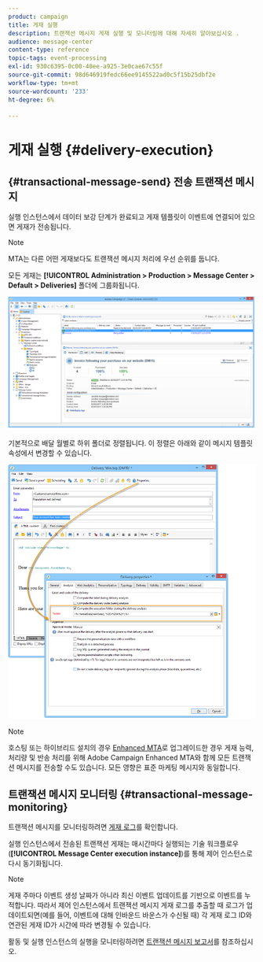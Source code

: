 ```yaml
---
product: campaign
title: 게재 실행
description: 트랜잭션 메시지 게재 실행 및 모니터링에 대해 자세히 알아보십시오 .
audience: message-center
content-type: reference
topic-tags: event-processing
exl-id: 930c6395-0c00-40ee-a925-3e0cae67c55f
source-git-commit: 98d646919fedc66ee9145522ad0c5f15b25dbf2e
workflow-type: tm+mt
source-wordcount: '233'
ht-degree: 6%

---
```


# 게재 실행 {#delivery-execution}

## {#transactional-message-send} 전송 트랜잭션 메시지

실행 인스턴스에서 데이터 보강 단계가 완료되고 게재 템플릿이 이벤트에 연결되어 있으면 게재가 전송됩니다.

>[!NOTE]
>
>MTA는 다른 어떤 게재보다도 트랜잭션 메시지 처리에 우선 순위를 둡니다.

모든 게재는 **[!UICONTROL Administration > Production > Message Center > Default > Deliveries]** 폴더에 그룹화됩니다.

![](assets/messagecenter_deliveries_execinstances_001.png)

기본적으로 배달 월별로 하위 폴더로 정렬됩니다. 이 정렬은 아래와 같이 메시지 템플릿 속성에서 변경할 수 있습니다.

![](assets/messagecenter_deliveries_properties_001.png)

>[!NOTE]
>
>호스팅 또는 하이브리드 설치의 경우 [Enhanced MTA](../../delivery/using/sending-with-enhanced-mta.md)로 업그레이드한 경우 게재 능력, 처리량 및 반송 처리를 위해 Adobe Campaign Enhanced MTA와 함께 모든 트랜잭션 메시지를 전송할 수도 있습니다. 모든 영향은 표준 마케팅 메시지와 동일합니다.

## 트랜잭션 메시지 모니터링 {#transactional-message-monitoring}

트랜잭션 메시지를 모니터링하려면 [게재 로그](../../delivery/using/delivery-dashboard.md#delivery-logs-and-history)를 확인합니다.

실행 인스턴스에서 전송된 트랜잭션 게재는 매시간마다 실행되는 기술 워크플로우(**[!UICONTROL Message Center execution instance]**)를 통해 제어 인스턴스로 다시 동기화됩니다.

>[!NOTE]
>
>게재 주마다 이벤트 생성 날짜가 아니라 최신 이벤트 업데이트를 기반으로 이벤트를 누적합니다. 따라서 제어 인스턴스에서 트랜잭션 메시지 게재 로그를 추출할 때 로그가 업데이트되면(예를 들어, 이벤트에 대해 인바운드 바운스가 수신될 때) 각 게재 로그 ID와 연관된 게재 ID가 시간에 따라 변경될 수 있습니다.

<!--The transactional deliveries sent from the execution instance are synchronized back to the control instance as follows.

Let's take a [delivery template](../../message-center/using/introduction.md) labelled *Template_1*.

1. An event corresponding to *Template_1* is received on the execution instance.
1. The **Processing real time events** (rtEventsProcessing) workflow processes the event and searches for an existing delivery for the current month.

    >[!NOTE]
    >
    >If not found, a new delivery is created and the event is assigned to the new delivery.

1. The transactional email is sent and the delivery status changes to **[!UICONTROL Sent]**.
1. The **Message Center execution instance** (mcSync_mcExec) workflow retrieves the delivery logs from the execution instance and updates the delivery logs on the control instance.
1. The control instance searches for an existing delivery for week 40 (2020-09-28_Template_1).

    >[!NOTE]
    >
    >If not found, a new delivery is created.

1. The week after, an inbound bounce is received for the event.
1. The status of the event changes to **[!UICONTROL Delivery failed]**.
1. The **Message Center execution instance** (mcSync_mcExec) workflow retrieves the delivery logs from the execution instance and searches for a delivery for week 41 (2020-10-05_Template_1) to update the delivery logs. The delivery logs are then linked to a new delivery for the current week.

To summarize, the deliveries weekly accumulate the events based on the latest event update, and not on the event creation date.

Therefore, when extracting transactional messaging delivery logs from the control instance, the delivery ID associated with each delivery log ID changes every week.-->

활동 및 실행 인스턴스의 실행을 모니터링하려면 [트랜잭션 메시지 보고서](../../message-center/using/about-transactional-messaging-reports.md)를 참조하십시오.
